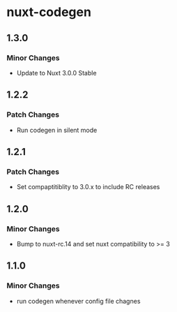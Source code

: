 # nuxt-codegen

## 1.3.0

### Minor Changes

- Update to Nuxt 3.0.0 Stable

## 1.2.2

### Patch Changes

- Run codegen in silent mode

## 1.2.1

### Patch Changes

- Set compaptitiblity to 3.0.x to include RC releases

## 1.2.0

### Minor Changes

- Bump to nuxt-rc.14 and set nuxt compatibility to >= 3

## 1.1.0

### Minor Changes

- run codegen whenever config file chagnes
